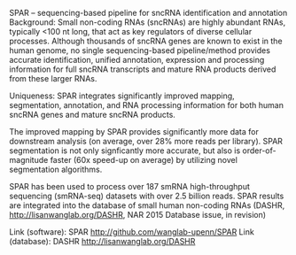 SPAR – sequencing-based pipeline for sncRNA identification and annotation
Background:
Small non-coding RNAs (sncRNAs) are highly abundant RNAs, typically <100 nt long, that act as key regulators of diverse cellular processes.
Although thousands of sncRNA genes are known to exist in the human genome, no single sequencing-based pipeline/method provides
accurate identification, unified annotation, expression and processing information for full sncRNA transcripts and mature RNA products
derived from these larger RNAs.

Uniqueness:
SPAR integrates significantly improved mapping, segmentation, annotation, and RNA processing
information for both human sncRNA genes and mature sncRNA products.

The improved mapping by SPAR provides significantly more data for downstream analysis
(on average, over 28% more reads per library).
SPAR segmentation is not only signficantly more accurate, but also is order-of-magnitude faster (60x speed-up on average) by utilizing novel
segmentation algorithms.

SPAR has been used to process over 187 smRNA high-throughput sequencing
(smRNA-seq) datasets with over 2.5 billion reads. SPAR results are integrated into the database
of small human non-coding RNAs (DASHR, http://lisanwanglab.org/DASHR, NAR 2015 Database issue, in revision)

Link (software): SPAR
http://github.com/wanglab-upenn/SPAR
Link (database): DASHR
http://lisanwanglab.org/DASHR


